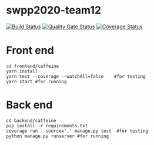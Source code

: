 # swpp2020-team12

[![Build Status](https://travis-ci.com/swsnu/swpp2020-team12.svg?branch=master)](https://travis-ci.com/swsnu/swpp2020-team12)
[![Quality Gate Status](https://sonarcloud.io/api/project_badges/measure?project=swsnu_swpp2020-team12&metric=alert_status)](https://sonarcloud.io/dashboard?id=swsnu_swpp2020-team12)
[![Coverage Status](https://coveralls.io/repos/github/swsnu/swpp2020-team12/badge.svg?branch=master)](https://coveralls.io/github/swsnu/swpp2020-team12?branch=master)

# Front end
  ```
  cd frontend/caffeine
  yarn install
  yarn test --coverage --watchAll=false    #for testing
  yarn start #for running
  ```
# Back end
  ```
  cd backend/caffeine
  pip install -r requirements.txt
  coverage run --source='.' manage.py test  #for testing
  python manage.py runserver #for running
  ```
